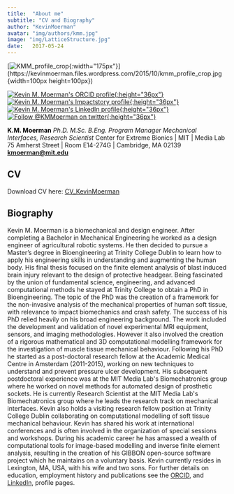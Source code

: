 ```yaml
---
title:  "About me"
subtitle: "CV and Biography"
author: "KevinMoerman"
avatar: "img/authors/kmm.jpg"
image: "img/LatticeStructure.jpg"
date:   2017-05-24
---
```


[![KMM_profile_crop](https://kevinmoerman.files.wordpress.com/2015/10/kmm_profile_crop.jpg?){:width="175px"}](https://kevinmoerman.files.wordpress.com/2015/10/kmm_profile_crop.jpg {width=100px height=100px})

[![Kevin M. Moerman's ORCID profile](https://orcid.org/sites/default/files/images/orcid_24x24.png){:height="36px"}](http://orcid.org/0000-0003-3768-4269) [![Kevin M. Moerman's Impactstory profile](https://upload.wikimedia.org/wikipedia/commons/4/4a/Impactstory-logo-2014.png){:height="36px"}](https://www.impactstory.org/u/0000-0003-3768-4269) [![Kevin M. Moerman's LinkedIn profile](https://upload.wikimedia.org/wikipedia/commons/thumb/c/ca/LinkedIn_logo_initials.png/768px-LinkedIn_logo_initials.png){:height="36px"}](https://nl.linkedin.com/in/kevin-mattheus-moerman-98923831) [![Follow @KMMoerman on twitter](https://g.twimg.com/Twitter_logo_blue.png){:height="36px"}](https://twitter.com/KMMoerman)

<span style="color:#000000;">**K.M. Moerman**</span> _Ph.D. M.Sc. B.Eng._ 
_Program Manager Mechanical Interfaces, Research Scientist_ 
Center for Extreme Bionics | MIT | Media Lab 75 Amherst Street | Room E14-274G | Cambridge, MA 02139 **[kmoerman@mit.edu](mailto:kmoerman@mit.edu)**

## CV

Download CV here: [CV_KevinMoerman](https://kevinmoerman.files.wordpress.com/2017/04/cv_kevinmoerman.pdf)

## Biography

Kevin M. Moerman is a biomechanical and design engineer. After completing a Bachelor in Mechanical Engineering he worked as a design engineer of agricultural robotic systems. He then decided to pursue a Master’s degree in Bioengineering at Trinity College Dublin to learn how to apply his engineering skills in understanding and augmenting the human body. His final thesis focused on the finite element analysis of blast induced brain injury relevant to the design of protective headgear. Being fascinated by the union of fundamental science, engineering, and advanced computational methods he stayed at Trinity College to obtain a PhD in Bioengineering. The topic of the PhD was the creation of a framework for the non-invasive analysis of the mechanical properties of human soft tissue, with relevance to impact biomechanics and crash safety. The success of his PhD relied heavily on his broad engineering background. The work included the development and validation of novel experimental MRI equipment, sensors, and imaging methodologies. However it also involved the creation of a rigorous mathematical and 3D computational modelling framework for the investigation of muscle tissue mechanical behaviour. Following his PhD he started as a post-doctoral research fellow at the Academic Medical Centre in Amsterdam (2011-2015), working on new techniques to understand and prevent pressure ulcer development. His subsequent postdoctoral experience was at the MIT Media Lab's Biomechatronics group where he worked on novel methods for automated design of prosthetic sockets. He is currently Research Scientist at the MIT Media Lab's Biomechatronics group where he leads the research track on mechanical interfaces. Kevin also holds a visiting research fellow position at Trinity College Dublin collaborating on computational modelling of soft tissue mechanical behaviour. Kevin has shared his work at international conferences and is often involved in the organization of special sessions and workshops. During his academic career he has amassed a wealth of computational tools for image-based modelling and inverse finite element analysis, resulting in the creation of his GIBBON open-source software project which he maintains on a voluntary basis. Kevin currently resides in Lexington, MA, USA, with his wife and two sons. For further details on education, employment history and publications see the [ORCID](http://orcid.org/0000-0003-3768-4269), and [LinkedIn](https://nl.linkedin.com/pub/kevin-mattheus-moerman/31/238/989), profile pages.
